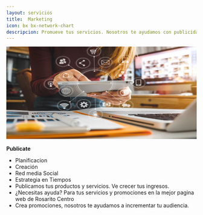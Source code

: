```yaml
---
layout: servicios
title:  Marketing
icon: bx bx-network-chart
descripcion: Promueve tus servicios. Nosotros te ayudamos con publicidad, contamos con las herramientas necesarias para ti
---
```


<img src="\assets\img\slide\marketing-digital.jpg" class="img-fluid" alt="Responsive image">


**Publicate**
* Planificacion 
* Creación                    
* Red media Social
* Estrategia en Tiempos
* Publicamos tus productos y servicios. Ve crecer tus ingresos. 
* ¿Necesitas ayuda?  Para tus servicios y promociones en la mejor pagina web de Rosarito Centro
* Crea promociones, nosotros te ayudamos a incrementar tu audiencia.